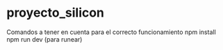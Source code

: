 # proyecto_silicon
Comandos a tener en cuenta para el correcto funcionamiento
npm install
npm run dev (para runear)
